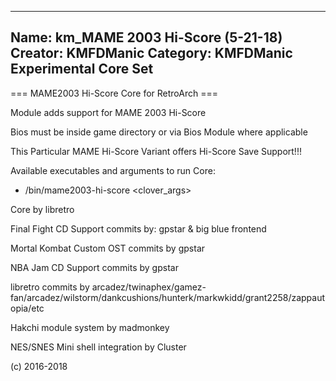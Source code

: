 -----------------------
Name: km_MAME 2003 Hi-Score (5-21-18)
Creator: KMFDManic
Category: KMFDManic Experimental Core Set
-----------------------
=== MAME2003 Hi-Score Core for RetroArch ===

Module adds support for MAME 2003 Hi-Score

Bios must be inside game directory or via Bios Module where applicable

This Particular MAME Hi-Score Variant offers Hi-Score Save Support!!!

Available executables and arguments to run Core:
- /bin/mame2003-hi-score <rom> <clover_args>

Core by libretro

Final Fight CD Support commits by:
gpstar & big blue frontend

Mortal Kombat Custom OST commits by gpstar

NBA Jam CD Support commits by gpstar

libretro commits by arcadez/twinaphex/gamez-fan/arcadez/wilstorm/dankcushions/hunterk/markwkidd/grant2258/zappautopia/etc

Hakchi module system by madmonkey

NES/SNES Mini shell integration by Cluster

(c) 2016-2018
